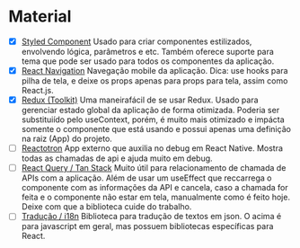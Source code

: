# Material

- [x] [Styled Component](https://styled-components.com/)
      Usado para criar componentes estilizados, envolvendo lógica, parâmetros e etc. Também oferece suporte para tema que pode ser usado para todos os componentes da aplicação.
- [x] [React Navigation](https://reactnavigation.org/)
      Navegação mobile da aplicação. Dica: use hooks para pilha de tela, e deixe os props apenas para props para tela, assim como React.js.
- [x] [Redux (Toolkit)](https://redux-toolkit.js.org/)
      Uma maneirafácil de se usar Redux. Usado para gerenciar estado global da aplicação de forma otimizada. Poderia ser substituiído pelo useContext, porém, é muito mais otimizado e impácta somente o componente que está usando e possui apenas uma definição na raiz (App) do projeto.
- [ ] [Reactotron](https://github.com/infinitered/reactotron)
      App externo que auxilia no debug em React Native. Mostra todas as chamadas de api e ajuda muito em debug.
- [ ] [React Query / Tan Stack](https://tanstack.com/query/latest)
      Muito útil para relacionamento de chamada de APIs com a aplicação. Além de usar um useEffect que reccarrega o componente com as informações da API e cancela, caso a chamada for feita e o componente não estar em tela, manualmente como é feito hoje. Deixe com que a biblioteca cuide do trabalho.
- [ ] [Tradução / i18n](https://www.npmjs.com/package/i18n)
      Biblioteca para tradução de textos em json. O acima é para javascript em geral, mas possuem bibliotecas específicas para React.
